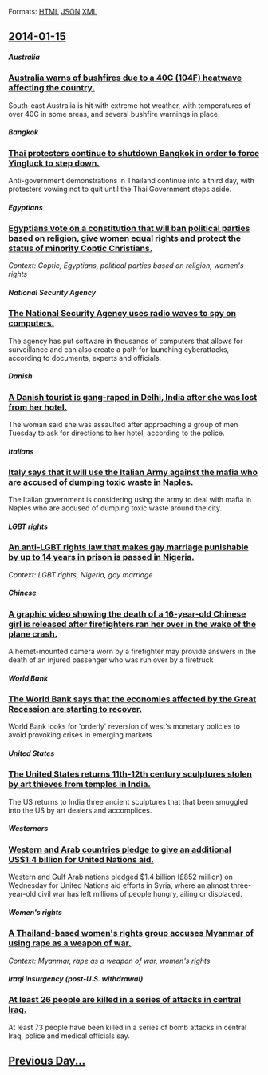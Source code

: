 
Formats: [HTML](2014/01/15/index.html)  [JSON](2014/01/15/index.json)  [XML](2014/01/15/index.xml)  

## [2014-01-15](/news/2014/01/15/index.md)

##### Australia
### [Australia warns of bushfires due to a 40C (104F) heatwave affecting the country. ](/news/2014/01/15/australia-warns-of-bushfires-due-to-a-40c-104f-heatwave-affecting-the-country.md)
South-east Australia is hit with extreme hot weather, with temperatures of over 40C in some areas, and several bushfire warnings in place.

##### Bangkok
### [Thai protesters continue to shutdown Bangkok in order to force Yingluck to step down. ](/news/2014/01/15/thai-protesters-continue-to-shutdown-bangkok-in-order-to-force-yingluck-to-step-down.md)
Anti-government demonstrations in Thailand continue into a third day, with protesters vowing not to quit until the Thai Government steps aside.

##### Egyptians
### [Egyptians vote on a constitution that will ban political parties based on religion, give women equal rights and protect the status of minority Coptic Christians. ](/news/2014/01/15/egyptians-vote-on-a-constitution-that-will-ban-political-parties-based-on-religion-give-women-equal-rights-and-protect-the-status-of-minori.md)
_Context: Coptic, Egyptians, political parties based on religion, women's rights_

##### National Security Agency
### [The National Security Agency uses radio waves to spy on computers. ](/news/2014/01/15/the-national-security-agency-uses-radio-waves-to-spy-on-computers.md)
The agency has put software in thousands of computers that allows for surveillance and can also create a path for launching cyberattacks, according to documents, experts and officials.

##### Danish
### [A Danish tourist is gang-raped in Delhi, India after she was lost from her hotel. ](/news/2014/01/15/a-danish-tourist-is-gang-raped-in-delhi-india-after-she-was-lost-from-her-hotel.md)
The woman said she was assaulted after approaching a group of men Tuesday to ask for directions to her hotel, according to the police.

##### Italians
### [Italy says that it will use the Italian Army against the mafia who are accused of dumping toxic waste in Naples. ](/news/2014/01/15/italy-says-that-it-will-use-the-italian-army-against-the-mafia-who-are-accused-of-dumping-toxic-waste-in-naples.md)
The Italian government is considering using the army to deal with mafia in Naples who are accused of dumping toxic waste around the city.

##### LGBT rights
### [An anti-LGBT rights law that makes gay marriage punishable by up to 14 years in prison is passed in Nigeria. ](/news/2014/01/15/an-anti-lgbt-rights-law-that-makes-gay-marriage-punishable-by-up-to-14-years-in-prison-is-passed-in-nigeria.md)
_Context: LGBT rights, Nigeria, gay marriage_

##### Chinese
### [A graphic video showing the death of a 16-year-old Chinese girl is released after firefighters ran her over in the wake of the plane crash. ](/news/2014/01/15/a-graphic-video-showing-the-death-of-a-16-year-old-chinese-girl-is-released-after-firefighters-ran-her-over-in-the-wake-of-the-plane-crash.md)
A hemet-mounted camera worn by a firefighter may provide answers in the death of an injured passenger who was run over by a firetruck 

##### World Bank
### [The World Bank says that the economies affected by the Great Recession are starting to recover. ](/news/2014/01/15/the-world-bank-says-that-the-economies-affected-by-the-great-recession-are-starting-to-recover.md)
World Bank looks for &#x27;orderly&#x27; reversion of west&#x27;s monetary policies to avoid provoking crises in emerging markets

##### United States
### [The United States returns 11th-12th century sculptures stolen by art thieves from temples in India. ](/news/2014/01/15/the-united-states-returns-11th-12th-century-sculptures-stolen-by-art-thieves-from-temples-in-india.md)
The US returns to India three ancient sculptures that that been smuggled into the US by art dealers and accomplices.

##### Westerners
### [Western and Arab countries pledge to give an additional US$1.4 billion for United Nations aid. ](/news/2014/01/15/western-and-arab-countries-pledge-to-give-an-additional-us-1-4-billion-for-united-nations-aid.md)
Western and Gulf Arab nations pledged $1.4 billion (£852 million) on Wednesday for United Nations aid efforts in Syria, where an almost three-year-old civil war has left millions of people hungry, ailing or displaced.

##### Women's rights
### [A Thailand-based women's rights group accuses Myanmar of using rape as a weapon of war. ](/news/2014/01/15/a-thailand-based-women-s-rights-group-accuses-myanmar-of-using-rape-as-a-weapon-of-war.md)
_Context: Myanmar, rape as a weapon of war, women's rights_

##### Iraqi insurgency (post-U.S. withdrawal)
### [At least 26 people are killed in a series of attacks in central Iraq. ](/news/2014/01/15/at-least-26-people-are-killed-in-a-series-of-attacks-in-central-iraq.md)
At least 73 people have been killed in a series of bomb attacks in central Iraq, police and medical officials say.

## [Previous Day...](/news/2014/01/14/index.md)

